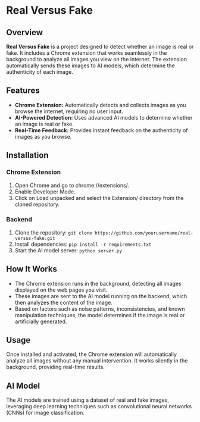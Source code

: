 # Real Versus Fake

## Overview
**Real Versus Fake** is a project designed to detect whether an image is real or fake. It includes a Chrome extension that works seamlessly in the background to analyze all images you view on the internet. The extension automatically sends these images to AI models, which determine the authenticity of each image.

## Features
- **Chrome Extension:** Automatically detects and collects images as you browse the internet, requiring no user input.
- **AI-Powered Detection:** Uses advanced AI models to determine whether an image is real or fake.
- **Real-Time Feedback:** Provides instant feedback on the authenticity of images as you browse.

## Installation

### Chrome Extension
1. Open Chrome and go to chrome://extensions/.
2. Enable Developer Mode.
3. Click on Load unpacked and select the Extension/ directory from the cloned repository.

### Backend
1. Clone the repository:
   `git clone https://github.com/yourusername/real-versus-fake.git`
2. Install dependencies:
   `pip install -r requirements.txt`
3. Start the AI model server:
   `python server.py`

## How It Works
- The Chrome extension runs in the background, detecting all images displayed on the web pages you visit.
- These images are sent to the AI model running on the backend, which then analyzes the content of the image.
- Based on factors such as noise patterns, inconsistencies, and known manipulation techniques, the model determines if the image is real or artificially generated.

## Usage
Once installed and activated, the Chrome extension will automatically analyze all images without any manual intervention. It works silently in the background, providing real-time results.

## AI Model
The AI models are trained using a dataset of real and fake images, leveraging deep learning techniques such as convolutional neural networks (CNNs) for image classification.
